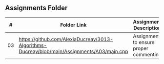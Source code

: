 ##  Assignments Folder

|   #   | Folder Link |        Assignment Description            |
| :---: | ----------- | ---------------------------------------  |
|   03  |     https://github.com/AlexiaDucreay/3013-Algorithms-Ducreay/blob/main/Assignments/A03/main.cpp        |  Assignment to ensure proper commenting  |
